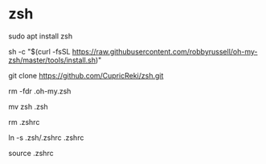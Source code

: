 # zsh

sudo apt install zsh

sh -c "$(curl -fsSL https://raw.githubusercontent.com/robbyrussell/oh-my-zsh/master/tools/install.sh)"

git clone https://github.com/CupricReki/zsh.git

rm -fdr .oh-my.zsh

mv zsh .zsh

rm .zshrc

ln -s .zsh/.zshrc .zshrc

source .zshrc
